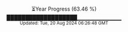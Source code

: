 <p align="center">
⏳Year Progress (63.46 %) <br>
███████████████████▁▁▁▁▁▁▁▁▁▁▁ <br>
<sub>Updated: Tue, 20 Aug 2024 06:26:48 GMT</sub>
</p>

